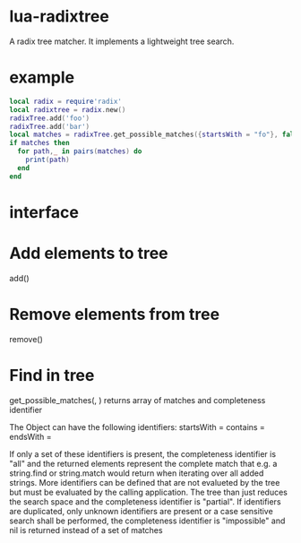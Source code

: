 lua-radixtree
=============

A radix tree matcher. It implements a lightweight tree search. 

example
=============

```Lua
local radix = require'radix'
local radixtree = radix.new()
radixTree.add('foo')
radixTree.add('bar')
local matches = radixTree.get_possible_matches({startsWith = "fo"}, false)
if matches then
  for path,_ in pairs(matches) do
    print(path)
  end
end

```

interface
=============

# Add elements to tree
add(<string>)

# Remove elements from tree
remove(<string>)

# Find in tree
get_possible_matches(<Object>, <Boolean>)
returns array of matches and completeness identifier

The Object can have the following identifiers:
startsWith = <string>
contains = <string>
endsWith = <string>

If only a set of these identifiers is present, the completeness identifier is "all" and the returned elements represent the complete match that e.g. a string.find or string.match would return when iterating over all added strings.
More identifiers can be defined that are not evalueted by the tree but must be evaluated by the calling application. 
The tree than just reduces the search space and the completeness identifier is "partial".
If identifiers are duplicated, only unknown identifiers are present or a case sensitive search shall be performed, the completeness identifier is "impossible" and nil is returned instead of a set of matches

